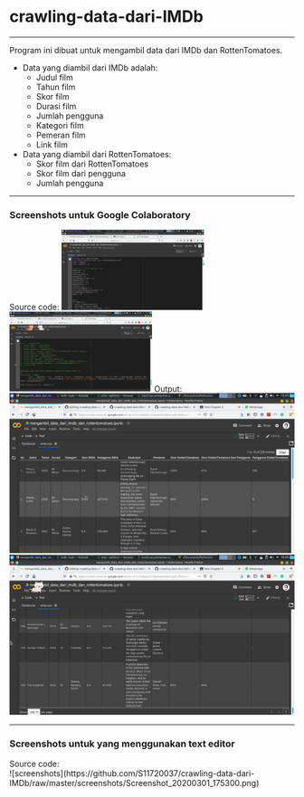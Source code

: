 # crawling-data-dari-IMDb

<hr>

Program ini dibuat untuk mengambil data dari IMDb dan RottenTomatoes.

<ul>
  <li>
    Data yang diambil dari IMDb adalah:
    <ul>
      <li>Judul film</li>
      <li>Tahun film</li>
      <li>Skor film</li>
      <li>Durasi film</li>
      <li>Jumlah pengguna</li>
      <li>Kategori film</li>
      <li>Pemeran film</li>
      <li>Link film</li>
     </ul>
  </li>

 <li>
   Data yang diambil dari RottenTomatoes:
   <ul>
    <li>Skor film dari RottenTomatoes</li>
    <li>Skor film dari pengguna</li>
    <li>Jumlah pengguna</li>

   </ul>
 </li>
</ul>

<hr>

<h3>Screenshots untuk Google Colaboratory</h3>
Source code:
<img src="https://github.com/S11720037/crawling-data-dari-IMDb/raw/master/screenshots/Screenshot_20200301_175136.png" width="50%">
<img src="https://github.com/S11720037/crawling-data-dari-IMDb/raw/master/screenshots/Screenshot_20200301_175205.png" width="50%">
Output:
<img src="https://github.com/S11720037/crawling-data-dari-IMDb/raw/master/screenshots/Screenshot_20200301_180557.png">
<img src="https://github.com/S11720037/crawling-data-dari-IMDb/raw/master/screenshots/Screenshot_20200301_180615.png">

<hr>
<h3>Screenshots untuk yang menggunakan text editor</h3>
Source code:<br>
![screenshots](https://github.com/S11720037/crawling-data-dari-IMDb/raw/master/screenshots/Screenshot_20200301_175300.png)
